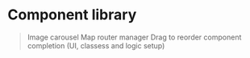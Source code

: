 # Component library

> Image carousel
> Map router manager
> Drag to reorder component completion (UI, classess and logic setup)
